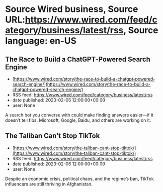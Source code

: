 # Source Wired business, Source URL:https://www.wired.com/feed/category/business/latest/rss, Source language: en-US

## The Race to Build a ChatGPT-Powered Search Engine
 - [https://www.wired.com/story/the-race-to-build-a-chatgpt-powered-search-engine/](https://www.wired.com/story/the-race-to-build-a-chatgpt-powered-search-engine/)
 - RSS feed: https://www.wired.com/feed/category/business/latest/rss
 - date published: 2023-02-06 12:00:00+00:00
 - user: None

A search bot you converse with could make finding answers easier—if it doesn’t tell fibs. Microsoft, Google, Baidu, and others are working on it.

## The Taliban Can’t Stop TikTok
 - [https://www.wired.com/story/the-taliban-cant-stop-tiktok/](https://www.wired.com/story/the-taliban-cant-stop-tiktok/)
 - RSS feed: https://www.wired.com/feed/category/business/latest/rss
 - date published: 2023-02-06 12:00:00+00:00
 - user: None

Despite an economic crisis, political chaos, and the regime’s ban, TikTok influencers are still thriving in Afghanistan.
